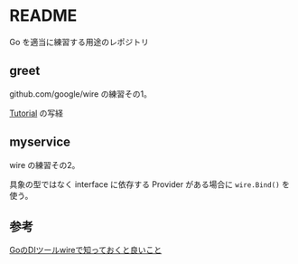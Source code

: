 # README

Go を適当に練習する用途のレポジトリ

## greet

github.com/google/wire の練習その1。

[Tutorial](https://github.com/google/wire/blob/main/_tutorial/README.md) の写経

## myservice

wire の練習その2。

具象の型ではなく interface に依存する Provider がある場合に `wire.Bind()` を使う。

## 参考

[GoのDIツールwireで知っておくと良いこと](https://christina04.hatenablog.com/entry/google-wire)
